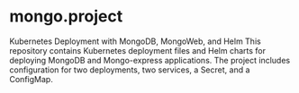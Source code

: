 # mongo.project
Kubernetes Deployment with MongoDB, MongoWeb, and Helm
This repository contains Kubernetes deployment files and Helm charts for deploying MongoDB and Mongo-express applications. The project includes configuration for two deployments, two services, a Secret, and a ConfigMap.
